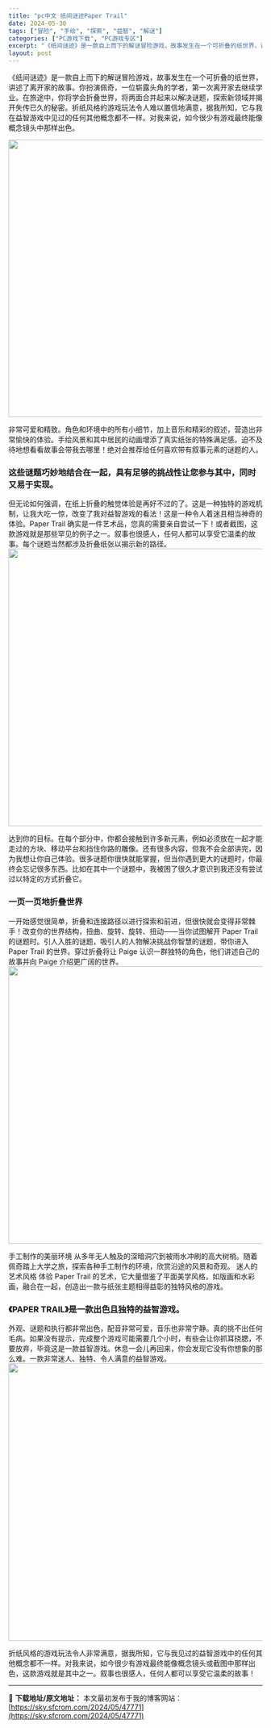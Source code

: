 ```yaml
---
title: "pc中文 纸间谜迹Paper Trail"
date: 2024-05-30
tags: ["冒险", "手绘", "探索", "益智", "解谜"]
categories: ["PC游戏下载", "PC游戏专区"]
excerpt: "《纸间谜迹》是一款自上而下的解谜冒险游戏，故事发生在一个可折叠的纸世界，讲述了离开家的故事。你扮演佩奇，一位崭露头角的学者，第一次离开家去继续学业。在旅途中，你将学会折叠世界，将两面合并起来以解决谜题，探索新领域并揭开失传已久的秘密。折纸风格的游戏玩法令人难以置信地满意，据我所知，它与我在益智游戏中&hellip;"
layout: post
---
```


《纸间谜迹》是一款自上而下的解谜冒险游戏，故事发生在一个可折叠的纸世界，讲述了离开家的故事。你扮演佩奇，一位崭露头角的学者，第一次离开家去继续学业。在旅途中，你将学会折叠世界，将两面合并起来以解决谜题，探索新领域并揭开失传已久的秘密。折纸风格的游戏玩法令人难以置信地满意，据我所知，它与我在益智游戏中见过的任何其他概念都不一样。对我来说，如今很少有游戏最终能像概念镜头中那样出色。

<img class="aligncenter size-full wp-image-47775" src="https://sky.sfcrom.com/wp-content/uploads/2024/05/2024053009075044.jpg" alt="" width="1000" height="550" />

<span>非常可爱和精致。角色和环境中的所有小细节，加上音乐和精彩的叙述，营造出非常愉快的体验。手绘风景和其中居民的动画增添了真实纸张的特殊满足感。迫不及待地想看看故事会带我去哪里！绝对会推荐给任何喜欢带有叙事元素的谜题的人。</span>
<h3><span>这些谜题巧妙地结合在一起，具有足够的挑战性让您参与其中，同时又易于实现。</span></h3>
<span>但无论如何强调，在纸上折叠的触觉体验是再好不过的了。这是一种独特的游戏机制，让我大吃一惊，改变了我对益智游戏的看法！这是一种令人着迷且相当神奇的体验。Paper Trail 确实是一件艺术品，您真的需要亲自尝试一下！或者截图，这款游戏就是那些罕见的例子之一。叙事也很感人，任何人都可以享受它温柔的故事。每个谜题当然都涉及折叠纸张以揭示新的路径</span><span>。</span>

<img class="aligncenter size-full wp-image-47774" src="https://sky.sfcrom.com/wp-content/uploads/2024/05/2024053009074876.jpg" alt="" width="1000" height="550" />

<span>达到你的目标。在每个部分中，你都会接触到许多新元素，例如必须放在一起才能走过的方块、移动平台和挡住你路的雕像。还有很多内容，但我不会全部讲完，因为我想让你自己体验。很多谜题你很快就能掌握，但当你遇到更大的谜题时，你最终会忘记很多东西。比如在其中一个谜题中，我被困了很久才意识到我还没有尝试过以特定的方式折叠它。</span>
<h3><span>一页一页地折叠世界</span></h3>
<span>一开始感觉很简单，折叠和连接路径以进行探索和前进，但很快就会变得非常棘手！改变你的世界结构，扭曲、旋转、旋转、扭动——当你试图解开 Paper Trail 的谜题时。引人入胜的谜题，吸引人的人物解决挑战你智慧的谜题，带你进入 Paper Trail 的世界。穿过折叠将让 Paige 认识一群独特的角色，他们讲述自己的故事并向 Paige 介绍更广阔的世界。</span>

<img class="aligncenter size-full wp-image-47773" src="https://sky.sfcrom.com/wp-content/uploads/2024/05/2024053009074759.jpg" alt="" width="1000" height="550" />

<span>手工制作的美丽环境 从多年无人触及的深暗洞穴到被雨水冲刷的高大树梢。随着佩奇踏上大学之旅，探索各种手工制作的环境，欣赏沿途的风景和奇观。 迷人的艺术风格 体验 Paper Trail 的艺术，它大量借鉴了平面美学风格，如版画和水彩画，融合在一起，创造出一款与纸张主题相得益彰的独特风格的游戏。</span>
<h3><span>《PAPER TRAIL》是一款出色且独特的益智游戏。</span></h3>
<span>外观、谜题和执行都非常出色，配音非常可爱，音乐也非常宁静。真的挑不出任何毛病。如果没有提示，完成整个游戏可能需要几个小时，有些会让你抓耳挠腮，不要放弃，毕竟这是一款益智游戏。休息一会儿再回来，你会发现它没有你想象的那么难。一款非常迷人、独特、令人满意的益智游戏</span><span>。</span>

<img class="aligncenter size-full wp-image-47772" src="https://sky.sfcrom.com/wp-content/uploads/2024/05/2024053009074617.jpg" alt="" width="1000" height="550" />

折纸风格的游戏玩法令人非常满意，据我所知，它与我见过的益智游戏中的任何其他概念都不一样。对我来说，如今很少有游戏最终能像概念镜头或截图中那样出色，这款游戏就是其中之一。叙事也很感人，任何人都可以享受它温柔的故事！

---
📖 **下载地址/原文地址：** 本文最初发布于我的博客网站：[https://sky.sfcrom.com/2024/05/47771](https://sky.sfcrom.com/2024/05/47771)
